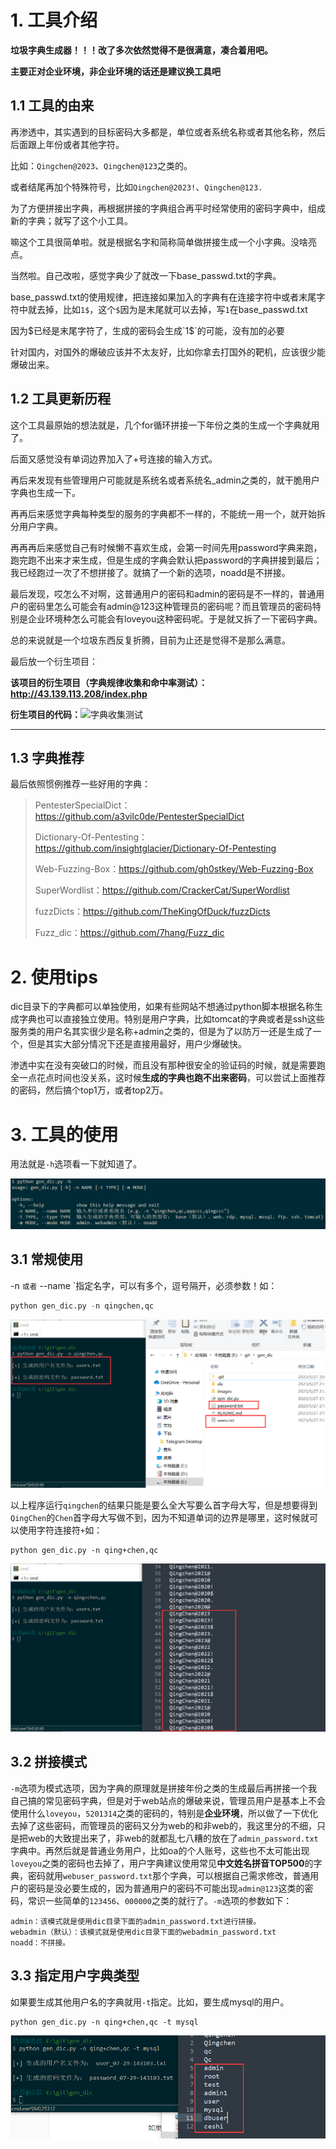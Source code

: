 # 1. 工具介绍

**垃圾字典生成器！！！改了多次依然觉得不是很满意，凑合着用吧。**

**主要正对企业环境，非企业环境的话还是建议换工具吧**

## 1.1 工具的由来

再渗透中，其实遇到的目标密码大多都是，单位或者系统名称或者其他名称，然后后面跟上年份或者其他字符。

比如：`Qingchen@2023`、`Qingchen@123`之类的。

或者结尾再加个特殊符号，比如`Qingchen@2023!`、`Qingchen@123.`

为了方便拼接出字典，再根据拼接的字典组合再平时经常使用的密码字典中，组成新的字典；就写了这个小工具。

嘛这个工具很简单啦。就是根据名字和简称简单做拼接生成一个小字典。没啥亮点。

当然啦。自己改啦，感觉字典少了就改一下base_passwd.txt的字典。

base_passwd.txt的使用规律，把连接如果加入的字典有在连接字符中或者末尾字符中就去掉，比如`1$`，这个`$`因为是末尾就可以去掉，写`1`在base_passwd.txt

因为$已经是末尾字符了，生成的密码会生成`1$`的可能，没有加的必要

针对国内，对国外的爆破应该并不太友好，比如你拿去打国外的靶机，应该很少能爆破出来。

## 1.2 工具更新历程

这个工具最原始的想法就是，几个for循环拼接一下年份之类的生成一个字典就用了。

后面又感觉没有单词边界加入了+号连接的输入方式。

再后来发现有些管理用户可能就是系统名或者系统名_admin之类的，就干脆用户字典也生成一下。

再再后来感觉字典每种类型的服务的字典都不一样的，不能统一用一个，就开始拆分用户字典。

再再再后来感觉自己有时候懒不喜欢生成，会第一时间先用password字典来跑，跑完跑不出来才来生成，但是生成的字典会默认把password的字典拼接到最后；我已经跑过一次了不想拼接了。就搞了一个新的选项，noadd是不拼接。

最后发现，哎怎么不对啊，这普通用户的密码和admin的密码是不一样的，普通用户的密码里怎么可能会有admin@123这种管理员的密码呢？而且管理员的密码特别是企业环境种怎么可能会有loveyou这种密码呢。于是就又拆了一下密码字典。

总的来说就是一个垃圾东西反复折腾，目前为止还是觉得不是那么满意。

最后放一个衍生项目：

**该项目的衍生项目（字典规律收集和命中率测试）：http://43.139.113.208/index.php** 

**衍生项目的代码：**![字典收集测试](pass_test/)

---

## 1.3 字典推荐

最后依照惯例推荐一些好用的字典：

>PentesterSpecialDict：https://github.com/a3vilc0de/PentesterSpecialDict
>
>Dictionary-Of-Pentesting：https://github.com/insightglacier/Dictionary-Of-Pentesting
>
>Web-Fuzzing-Box：https://github.com/gh0stkey/Web-Fuzzing-Box
>
>SuperWordlist：https://github.com/CrackerCat/SuperWordlist
>
>fuzzDicts：https://github.com/TheKingOfDuck/fuzzDicts
>
>Fuzz_dic：https://github.com/7hang/Fuzz_dic

# 2. 使用tips

dic目录下的字典都可以单独使用，如果有些网站不想通过python脚本根据名称生成字典也可以直接独立使用。特别是用户字典，比如tomcat的字典或者是ssh这些服务类的用户名其实很少是名称+admin之类的，但是为了以防万一还是生成了一个，但是其实大部分情况下还是直接用最好，用户少爆破快。

渗透中实在没有突破口的时候，而且没有那种很安全的验证码的时候，就是需要跑全一点花点时间也没关系，这时候**生成的字典也跑不出来密码**，可以尝试上面推荐的密码，然后搞个top1万，或者top2万。

# 3. 工具的使用

用法就是`-h`选项看一下就知道了。

![1690611005844](images/1690611005844.png)

## 3.1 常规使用

-n `或者` --name `指定名字，可以有多个，逗号隔开，必须参数！如：

``` python
python gen_dic.py -n qingchen,qc
```

![1685195853899](images/1685195853899.png)

以上程序运行`qingchen`的结果只能是要么全大写要么首字母大写，但是想要得到`QingChen`的`Chen`首字母大写做不到，因为不知道单词的边界是哪里，这时候就可以使用字符连接符`+`如：

```
python gen_dic.py -n qing+chen,qc
```

![1685195984170](images/1685195984170.png)

## 3.2 拼接模式

`-m`选项为模式选项，因为字典的原理就是拼接年份之类的生成最后再拼接一个我自己搞的常见密码字典，但是对于web站点的爆破来说，管理员用户是基本上不会使用什么`loveyou`，`5201314`之类的密码的，特别是**企业环境**，所以做了一下优化去掉了这些密码，而管理员的密码又分为web的和非web的，我这里分的不细，只是把web的大致提出来了，非web的就都乱七八糟的放在了`admin_password.txt`字典中。再然后就是普通业务用户，比如oa的个人账号，这些也不太可能出现`loveyou`之类的密码也去掉了，用户字典建议使用常见**中文姓名拼音TOP500**的字典，密码就用`webuser_password.txt`那个字典，可以根据自己需求修改，普通用户的密码是没必要生成的，因为普通用户的密码不可能出现`admin@123`这类的密码，常识一些简单的`123456`、`000000`之类的就行了。`-m`选项的参数如下：

```
admin：该模式就是使用dic目录下面的admin_password.txt进行拼接。
webadmin（默认）：该模式就是使用dic目录下面的webadmin_password.txt
noadd：不拼接。
```

## 3.3 指定用户字典类型

如果要生成其他用户名的字典就用`-t`指定。比如，要生成mysql的用户。

```
python gen_dic.py -n qing+chen,qc -t mysql
```

![1690612315628](images/1690612315628.png)